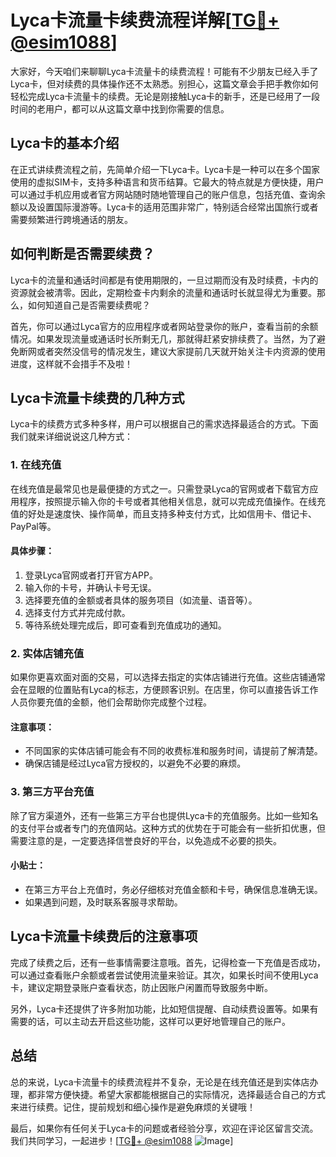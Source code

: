 # Lyca卡流量卡续费流程详解[[TG💪+ @esim1088](https://t.me/s/esim1088)]

大家好，今天咱们来聊聊Lyca卡流量卡的续费流程！可能有不少朋友已经入手了Lyca卡，但对续费的具体操作还不太熟悉。别担心，这篇文章会手把手教你如何轻松完成Lyca卡流量卡的续费。无论是刚接触Lyca卡的新手，还是已经用了一段时间的老用户，都可以从这篇文章中找到你需要的信息。

## Lyca卡的基本介绍

在正式讲续费流程之前，先简单介绍一下Lyca卡。Lyca卡是一种可以在多个国家使用的虚拟SIM卡，支持多种语言和货币结算。它最大的特点就是方便快捷，用户可以通过手机应用或者官方网站随时随地管理自己的账户信息，包括充值、查询余额以及设置国际漫游等。Lyca卡的适用范围非常广，特别适合经常出国旅行或者需要频繁进行跨境通话的朋友。

## 如何判断是否需要续费？

Lyca卡的流量和通话时间都是有使用期限的，一旦过期而没有及时续费，卡内的资源就会被清零。因此，定期检查卡内剩余的流量和通话时长就显得尤为重要。那么，如何知道自己是否需要续费呢？

首先，你可以通过Lyca官方的应用程序或者网站登录你的账户，查看当前的余额情况。如果发现流量或通话时长所剩无几，那就得赶紧安排续费了。当然，为了避免断网或者突然没信号的情况发生，建议大家提前几天就开始关注卡内资源的使用进度，这样就不会措手不及啦！

## Lyca卡流量卡续费的几种方式

Lyca卡的续费方式多种多样，用户可以根据自己的需求选择最适合的方式。下面我们就来详细说说这几种方式：

### 1. 在线充值

在线充值是最常见也是最便捷的方式之一。只需登录Lyca的官网或者下载官方应用程序，按照提示输入你的卡号或者其他相关信息，就可以完成充值操作。在线充值的好处是速度快、操作简单，而且支持多种支付方式，比如信用卡、借记卡、PayPal等。

#### 具体步骤：
1. 登录Lyca官网或者打开官方APP。
2. 输入你的卡号，并确认卡号无误。
3. 选择要充值的金额或者具体的服务项目（如流量、语音等）。
4. 选择支付方式并完成付款。
5. 等待系统处理完成后，即可查看到充值成功的通知。

### 2. 实体店铺充值

如果你更喜欢面对面的交易，可以选择去指定的实体店铺进行充值。这些店铺通常会在显眼的位置贴有Lyca的标志，方便顾客识别。在店里，你可以直接告诉工作人员你要充值的金额，他们会帮助你完成整个过程。

#### 注意事项：
- 不同国家的实体店铺可能会有不同的收费标准和服务时间，请提前了解清楚。
- 确保店铺是经过Lyca官方授权的，以避免不必要的麻烦。

### 3. 第三方平台充值

除了官方渠道外，还有一些第三方平台也提供Lyca卡的充值服务。比如一些知名的支付平台或者专门的充值网站。这种方式的优势在于可能会有一些折扣优惠，但需要注意的是，一定要选择信誉良好的平台，以免造成不必要的损失。

#### 小贴士：
- 在第三方平台上充值时，务必仔细核对充值金额和卡号，确保信息准确无误。
- 如果遇到问题，及时联系客服寻求帮助。

## Lyca卡流量卡续费后的注意事项

完成了续费之后，还有一些事情需要注意哦。首先，记得检查一下充值是否成功，可以通过查看账户余额或者尝试使用流量来验证。其次，如果长时间不使用Lyca卡，建议定期登录账户查看状态，防止因账户闲置而导致服务中断。

另外，Lyca卡还提供了许多附加功能，比如短信提醒、自动续费设置等。如果有需要的话，可以主动去开启这些功能，这样可以更好地管理自己的账户。

## 总结

总的来说，Lyca卡流量卡的续费流程并不复杂，无论是在线充值还是到实体店办理，都非常方便快捷。希望大家都能根据自己的实际情况，选择最适合自己的方式来进行续费。记住，提前规划和细心操作是避免麻烦的关键哦！

最后，如果你有任何关于Lyca卡的问题或者经验分享，欢迎在评论区留言交流。我们共同学习，一起进步！[[TG💪+ @esim1088](https://t.me/s/esim1088) ![Image](https://i.postimg.cc/4NQfJmqS/Snipaste-2025-05-13-00-14-12.png)]